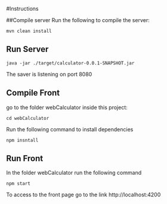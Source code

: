 #Instructions

##Compile server
Run the following to compile the server:
```
mvn clean install
```

## Run Server
```
java -jar ./target/calculator-0.0.1-SNAPSHOT.jar
```
The saver is listening on port 8080

## Compile Front
go to the folder webCalculator inside this project:
```
cd webCalculator
```
Run the following command to install dependencies
```
npm insntall
```

## Run Front
In the folder webCalculator run the following command
```
npm start
```
To access to the front page go to the link http://localhost:4200
